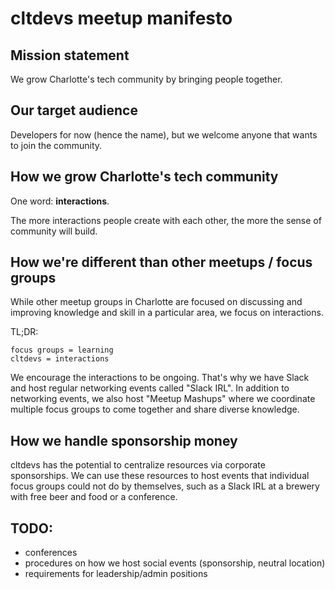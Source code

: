 # cltdevs meetup manifesto

## Mission statement
We grow Charlotte's tech community by bringing people together.

## Our target audience
Developers for now (hence the name), but we welcome anyone that wants to join the community.

## How we grow Charlotte's tech community
One word: **interactions**.

The more interactions people create with each other, the more the sense of community will build.

## How we're different than other meetups / focus groups
While other meetup groups in Charlotte are focused on discussing and improving knowledge and skill in a particular area, we focus on interactions.

TL;DR:
```
focus groups = learning
cltdevs = interactions
```

We encourage the interactions to be ongoing. That's why we have Slack and host regular networking events called "Slack IRL". In addition to networking events, we also host "Meetup Mashups" where we coordinate multiple focus groups to come together and share diverse knowledge.

## How we handle sponsorship money
cltdevs has the potential to centralize resources via corporate sponsorships.  We can use these resources to host events that individual focus groups could not do by themselves, such as a Slack IRL at a brewery with free beer and food or a conference.

## TODO:
- conferences
- procedures on how we host social events (sponsorship, neutral location)
- requirements for leadership/admin positions



